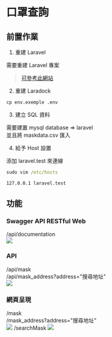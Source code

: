 # 口罩查詢

## 前置作業

1. 重建 Laravel

需要重建 Laravel 專案 <br>
>[可參考此網站](https://campus-xoops.tn.edu.tw/modules/tad_book3/page.php?tbdsn=1255) 

2. 重建 Laradock

``` cmd
cp env.exemple .env
```

3. 建立 SQL 資料

需要建置 mysql database => laravel <br>
並且將 maskdata.csv 匯入 <br>

4. 給予 Host 設置

添加 laravel.test 來連線 <br>
``` cmd
sudo vim /etc/hosts

127.0.0.1 laravel.test
```

## 功能

### Swagger API RESTful Web
/api/documentation <br>
![](https://i.imgur.com/mNXCe2x.png)

### API
/api/mask <br>
/api/mask_address?address="搜尋地址"<br>
![](https://i.imgur.com/4iguDG6.png)


### 網頁呈現
/mask <br>
/mask_address?address="搜尋地址" <br>
![](https://i.imgur.com/WSL3Hl8.png)
/searchMask
![](https://i.imgur.com/eOybyDx.png)
